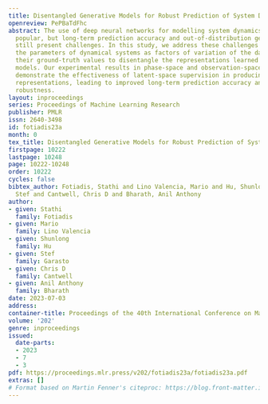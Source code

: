 ```yaml
---
title: Disentangled Generative Models for Robust Prediction of System Dynamics
openreview: PePBaTdFhc
abstract: The use of deep neural networks for modelling system dynamics is increasingly
  popular, but long-term prediction accuracy and out-of-distribution generalization
  still present challenges. In this study, we address these challenges by considering
  the parameters of dynamical systems as factors of variation of the data and leverage
  their ground-truth values to disentangle the representations learned by generative
  models. Our experimental results in phase-space and observation-space dynamics,
  demonstrate the effectiveness of latent-space supervision in producing disentangled
  representations, leading to improved long-term prediction accuracy and out-of-distribution
  robustness.
layout: inproceedings
series: Proceedings of Machine Learning Research
publisher: PMLR
issn: 2640-3498
id: fotiadis23a
month: 0
tex_title: Disentangled Generative Models for Robust Prediction of System Dynamics
firstpage: 10222
lastpage: 10248
page: 10222-10248
order: 10222
cycles: false
bibtex_author: Fotiadis, Stathi and Lino Valencia, Mario and Hu, Shunlong and Garasto,
  Stef and Cantwell, Chris D and Bharath, Anil Anthony
author:
- given: Stathi
  family: Fotiadis
- given: Mario
  family: Lino Valencia
- given: Shunlong
  family: Hu
- given: Stef
  family: Garasto
- given: Chris D
  family: Cantwell
- given: Anil Anthony
  family: Bharath
date: 2023-07-03
address: 
container-title: Proceedings of the 40th International Conference on Machine Learning
volume: '202'
genre: inproceedings
issued:
  date-parts:
  - 2023
  - 7
  - 3
pdf: https://proceedings.mlr.press/v202/fotiadis23a/fotiadis23a.pdf
extras: []
# Format based on Martin Fenner's citeproc: https://blog.front-matter.io/posts/citeproc-yaml-for-bibliographies/
---
```

